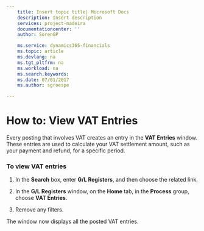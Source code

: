 ```yaml
---
    title: Insert topic title| Microsoft Docs
    description: Insert description
    services: project-madeira
    documentationcenter: ''
    author: SorenGP

    ms.service: dynamics365-financials
    ms.topic: article
    ms.devlang: na
    ms.tgt_pltfrm: na
    ms.workload: na
    ms.search.keywords:
    ms.date: 07/01/2017
    ms.author: sgroespe

---
```

# How to: View VAT Entries
Every posting that involves VAT creates an entry in the **VAT Entries** window. These entries are used to calculate your VAT settlement amount, such as your payment and refund, for a specific period.  
  
### To view VAT entries  
  
1.  In the **Search** box, enter **G\/L Registers**, and then choose the related link.  
  
2.  In the **G\/L Registers** window, on the **Home** tab, in the **Process** group, choose **VAT Entries**.  
  
3.  Remove any filters.  
  
 The window now displays all the posted VAT entries.